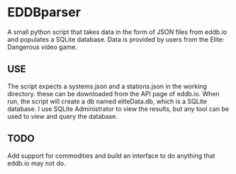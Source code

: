 # EDDBparser
A small python script that takes data in the form of JSON files from eddb.io and populates a SQLite database. Data is provided by users from the Elite: Dangerous video game.

USE
---
The script expects a systems.json and a stations.json in the working directory. these can be downloaded from the API page of eddb.io. When run, the script will create a db named eliteData.db, which is a SQLite database. I use SQLite Administrator to view the results, but any tool can be used to view and query the database.

TODO
---
Add support for commodities and build an interface to do anything that eddb.io may not do.